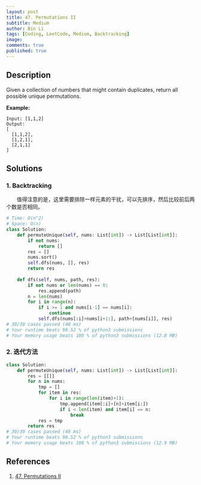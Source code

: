 ```yaml
---
layout: post
title: 47. Permutations II
subtitle: Medium
author: Bin Li
tags: [Coding, LeetCode, Medium, Backtracking]
image: 
comments: true
published: true
---
```


## Description

Given a collection of numbers that might contain duplicates, return all possible unique permutations.

**Example:**

```
Input: [1,1,2]
Output:
[
  [1,1,2],
  [1,2,1],
  [2,1,1]
]
```

## Solutions
### 1. Backtracking
　　值得注意的是，这里需要排除一样元素的干扰，可以先排序，然后比较前后两个数是否相同。

```python
# Time: O(n^2)
# Space: O(n)
class Solution:
    def permuteUnique(self, nums: List[int]) -> List[List[int]]:
        if not nums:
            return []
        res = []
        nums.sort()
        self.dfs(nums, [], res)
        return res
    
    def dfs(self, nums, path, res):
        if not nums or len(nums) == 0:
            res.append(path)
        n = len(nums)
        for i in range(n):
            if i >= 1 and nums[i-1] == nums[i]:
                continue
            self.dfs(nums[:i]+nums[i+1:], path+[nums[i]], res)
# 30/30 cases passed (48 ms)
# Your runtime beats 98.52 % of python3 submissions
# Your memory usage beats 100 % of python3 submissions (12.8 MB)
```

### 2. 迭代方法

```python
class Solution:
    def permuteUnique(self, nums: List[int]) -> List[List[int]]:
        res = [[]]
        for n in nums:
            tmp = []
            for item in res:
                for i in range(len(item)+1):
                    tmp.append(item[:i]+[n]+item[i:])
                    if i < len(item) and item[i] == n:
                        break
            res = tmp
        return res
# 30/30 cases passed (48 ms)
# Your runtime beats 98.52 % of python3 submissions
# Your memory usage beats 100 % of python3 submissions (12.9 MB)
```

## References
1. [47. Permutations II](https://leetcode.com/problems/permutations-ii/description/)
